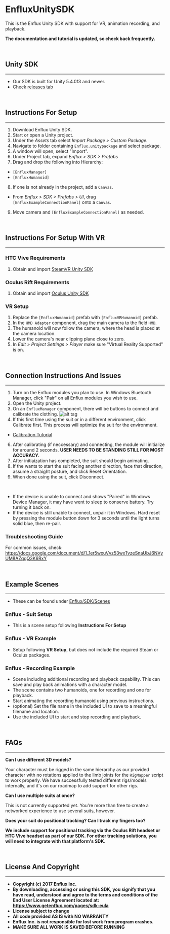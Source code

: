 # EnfluxUnitySDK
This is the Enflux Unity SDK with support for VR, animation recording, and playback.

**The documentation and tutorial is updated, so check back frequently.**

&nbsp;
## Unity SDK
------
* Our SDK is built for Unity 5.4.0f3 and newer.
* Check [releases tab](https://github.com/Enflux/EnfluxSuitController/releases)

&nbsp;
## Instructions For Setup
------
1. Download Enflux Unity SDK.
2. Start or open a Unity project.
3. Under the <i>Assets</i> tab select <i>Import Package > Custom Package</i>.
4. Navigate to folder containing `Enflux.unitypackage` and select package.
5. A window will open, select "Import".
6. Under Project tab, expand <i>Enflux > SDK > Prefabs</i>
7. Drag and drop the following into Hierarchy:
  * `[EnfluxManager]`
  * `[EnfluxHumanoid]`
8. If one is not already in the project, add a `Canvas`.
  * From <i>Enflux > SDK > Prefabs > UI</i>, drag `[EnfluxExampleConnectionPanel]` onto a `Canvas`.
9. Move camera and `[EnfluxExampleConnectionPanel]` as needed.

&nbsp;
## Instructions For Setup With VR
------
### HTC Vive Requirements
1. Obtain and import [SteamVR Unity SDK](https://www.assetstore.unity3d.com/en/#!/content/32647)

### Oculus Rift Requirements
1. Obtain and import [Oculus Unity SDK](https://developer3.oculus.com/downloads/)

### VR Setup
1. Replace the `[EnfluxHumanoid]` prefab with `[EnfluxVRHumanoid]` prefab.
2. In the `HMD Adapter` component, drag the main camera to the field `HMD`.
3. The humanoid will now follow the camera, where the head is placed at the camera location.
4. Lower the camera's near clipping plane close to zero.
4. In <i>Edit > Project Settings > Player</i> make sure "Virtual Reality Supported" is on.

&nbsp;
## Connection Instructions And Issues
------
1. Turn on the Enflux modules you plan to use. In Windows Bluetooth Manager, click "Pair" on all Enflux modules you wish to use.
2. Open the Unity project.
3. On an `EnfluxManager` component, there will be buttons to connect and calibrate the clothing.
![alt tag](https://lh6.googleusercontent.com/_Q0r-b9FlYv3qvsUrDYpqsuQ64z0cT5d7dbE1stujSbhqAVkHxo90Rp5WvmiYwPnwl_ipUHJAJG8fSw=w3440-h1310)
4. If this first time using the suit or in a different environment, click Calibrate first. This process will optimize the suit for the environment.
  * [Calibration Tutorial](https://youtu.be/HKrl9DVYESI)
6. After calibrating (if neccessary) and connecting, the module will initialize for around 2 seconds. **USER NEEDS TO BE STANDING STILL FOR MOST ACCURACY.**
6. After initiaization has completed, the suit should begin animating.
7. If the wants to start the suit facing another direction, face that direction, assume a straight posture, and click Reset Orientation.
8. When done using the suit, click Disconnect.

&nbsp;
* If the device is unable to connect and shows "Paired" in Windows Device Manager, it may have went to sleep to conserve battery. Try turning it back on.
* If the device is still unable to connect, unpair it in Windows. Hard reset by pressing the module button down for 3 seconds until the light turns solid blue, then re-pair.

### Troubleshooting Guide 
For common issues, check:
https://docs.google.com/document/d/1_1er5wxuVvz53wxTvzeSnaUbJ6NVyUM8AZqgQ3K6RxY

&nbsp;
## Example Scenes
------
* These can be found under [Enflux/SDK/Scenes](Assets/Enflux/SDK/Scenes)

### Enflux - Suit Setup
* This is a scene setup following **Instructions For Setup**

### Enflux - VR Example
* Setup following **VR Setup**, but does not include the required Steam or Oculus packages.

### Enflux - Recording Example 
* Scene including additional recording and playback capability. This can save and play back animations with a character model.
* The scene contains two humanoids, one for recording and one for playback.
* Start animating the recording humanoid using previous instructions.
* (optional) Set the file name in the included UI to save to a meaningful filename and location.
* Use the included UI to start and stop recording and playback.

&nbsp;
## FAQs
------

<b>Can I use different 3D models?</b>

Your character must be rigged in the same hierarchy as our provided character with no rotations applied to the limb joints for the `RigMapper` script to work properly. We have successfully tested different rigs/models internally, and it's on our roadmap to add support for other rigs. 

<b>Can I use multiple suits at once?</b>

This is not currently supported yet. You're more than free to create a networked experience to use several suits, however. 

<b>Does your suit do positional tracking? Can I track my fingers too? </ib>

We include support for positional tracking via the Oculus Rift headset or HTC Vive headset as part of our SDK. For other tracking solutions, you will need to integrate with that platform's SDK. 

&nbsp;
## License And Copyright
------
* Copyright (c) 2017 Enflux Inc.
* By downloading, accessing or using this SDK, you signify that you have read, understood and agree to the terms and conditions of the End User License Agreement located at: https://www.getenflux.com/pages/sdk-eula
* License subject to change
* All code provided **AS IS** with **NO WARRANTY**
* Enflux Inc. is not responsible for lost work from program crashes. 
* **MAKE SURE ALL WORK IS SAVED BEFORE RUNNING**